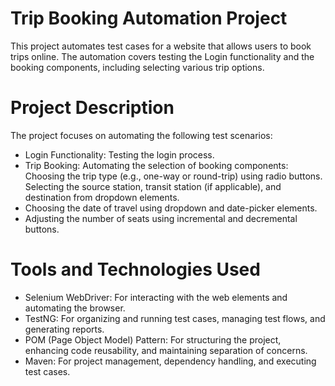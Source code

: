 # Trip Booking Automation Project
This project automates test cases for a website that allows users to book trips online. The automation covers testing the Login functionality and the booking components, including selecting various trip options.

# Project Description
The project focuses on automating the following test scenarios:

- Login Functionality: Testing the login process.
- Trip Booking: Automating the selection of booking components:
Choosing the trip type (e.g., one-way or round-trip) using radio buttons.
Selecting the source station, transit station (if applicable), and destination from dropdown elements.
- Choosing the date of travel using dropdown and date-picker elements.
- Adjusting the number of seats using incremental and decremental buttons.

# Tools and Technologies Used
- Selenium WebDriver: For interacting with the web elements and automating the browser.
- TestNG: For organizing and running test cases, managing test flows, and generating reports.
- POM (Page Object Model) Pattern: For structuring the project, enhancing code reusability, and maintaining separation of concerns.
- Maven: For project management, dependency handling, and executing test cases.
